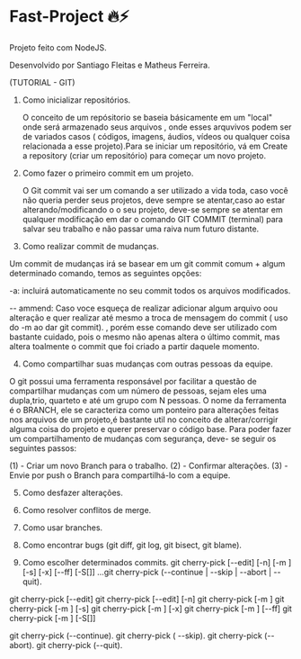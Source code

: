 # Fast-Project 🔥⚡
Projeto feito com NodeJS.

Desenvolvido por Santiago Fleitas e Matheus Ferreira.

 (TUTORIAL - GIT)

1.	Como inicializar repositórios.
    
    O conceito de um repósitorio se baseia  básicamente em  um "local" onde será armazenado seus arquivos , onde esses arquvivos podem ser de variados casos ( 
    códigos, imagens, áudios, vídeos ou qualquer coisa relacionada a esse projeto).Para se iniciar um repositório, vá em Create a repository (criar um repositório)         para começar um novo projeto.
 
2. Como fazer o primeiro commit em um projeto.

   O Git commit vai ser um comando a ser utilizado a vida toda, caso você não queria perder seus projetos, deve sempre se atentar,caso ao estar alterando/modificando o 
   o seu projeto, deve-se sempre se atentar em qualquer modificação em dar o comando GIT COMMIT (terminal) para salvar seu trabalho e não passar uma raiva num futuro      distante. 
 

3.	Como realizar commit de mudanças.

   Um commit de mudanças irá se basear em um git commit comum + algum determinado comando, temos as seguintes opções:
   
   -a: incluirá automaticamente no seu commit todos os arquivos modificados.
   
   -- ammend: Caso voce esqueça de realizar adicionar algum arquivo oou alteração e quer realizar até mesmo a troca de mensagem do commit ( uso do -m ao dar git      commit). , porém esse comando deve ser utilizado com bastante cuidado, pois o mesmo não apenas altera o último commit, mas altera toalmente o commit que foi      criado a partir daquele momento.
   

4.	Como compartilhar suas mudanças com outras pessoas da equipe.

   O git possui uma ferramenta responsável por facilitar a questão de compartilhar mudanças com um número de pessoas, sejam eles uma dupla,trio, quarteto e até um        grupo com N pessoas. O nome da ferramenta é o BRANCH, ele se caracteriza como um ponteiro para alterações feitas nos arquivos de um projeto,é bastante util no          conceito de alterar/corrigir alguma coisa do projeto e querer preservar o código base. Para poder fazer um compartilhamento de mudanças com segurança, deve- se 
   seguir os seguintes passos:
   
   (1) - Criar um novo Branch para o trabalho.
   (2) - Confirmar alterações.
   (3) - Envie por push o Branch para compartilhá-lo com a equipe.
   
5.	Como desfazer alterações.
   
6.	Como resolver conflitos de merge.
   
7.	Como usar branches.
   
8.	Como encontrar bugs (git diff, git log, git bisect, git blame).


9.	Como escolher determinados commits.
   git cherry-pick [--edit] [-n] [-m <parent-number>] [-s] [-x] [--ff] [-S[<keyid>]] <commit>…​git cherry-pick (--continue | --skip | --abort | --quit).
 
 git cherry-pick [--edit]
 git cherry-pick [--edit] [-n]
 git cherry-pick [-m <parent-number>]
 git cherry-pick [-m <parent-number>] [-s]
 git cherry-pick [-m <parent-number>] [-x]
 git cherry-pick [-m <parent-number>] [--ff]
 git cherry-pick [-m <parent-number>] [-S[<keyid>]]

 git cherry-pick (--continue).
 git cherry-pick ( --skip).
 git cherry-pick (--abort).
 git cherry-pick (--quit).
 
 
 
 
 
 
 
 
 



